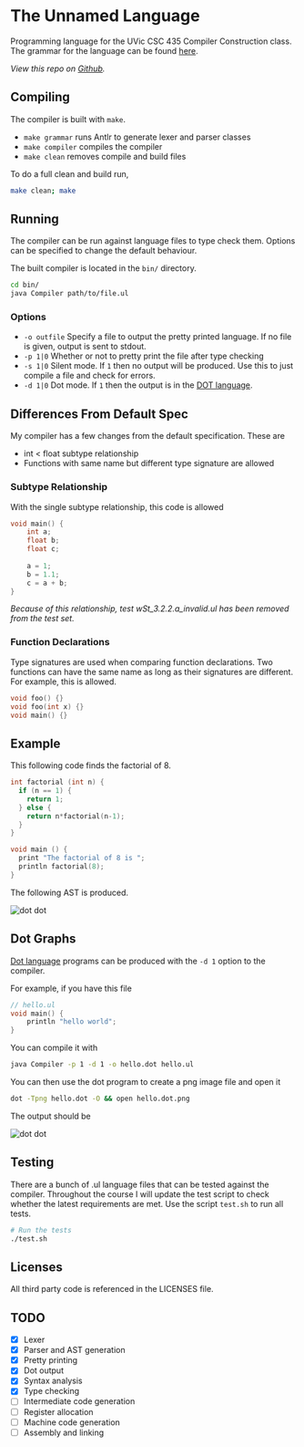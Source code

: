 # The Unnamed Language

Programming language for the UVic CSC 435 Compiler Construction class. The grammar for the language can be found [here](https://github.com/coffee-cup/unnamed-language/blob/master/grammar.pdf).

_View this repo on [Github](https://github.com/coffee-cup/unnamed-language)._

## Compiling

The compiler is built with `make`.

- `make grammar` runs Antlr to generate lexer and parser classes
- `make compiler` compiles the compiler
- `make clean` removes compile and build files

To do a full clean and build run,

```sh
make clean; make
```

## Running

The compiler can be run against language files to type check them. Options can be specified to change the default behaviour.

The built compiler is located in the `bin/` directory.

```sh
cd bin/
java Compiler path/to/file.ul
```

### Options

- `-o outfile` Specify a file to output the pretty printed language. If no file is given, output is sent to stdout.
- `-p 1|0` Whether or not to pretty print the file after type checking
- `-s 1|0` Silent mode. If `1` then no output will be produced. Use this to just compile a file and check for errors.
- `-d 1|0` Dot mode. If `1` then the output is in the [DOT language](https://www.graphviz.org/doc/info/lang.html).

## Differences From Default Spec

My compiler has a few changes from the default specification. These are

- int < float subtype relationship
- Functions with same name but different type signature are allowed

### Subtype Relationship

With the single subtype relationship, this code is allowed

```c
void main() {
    int a;
    float b;
    float c;
    
    a = 1;
    b = 1.1;
    c = a + b;
}
```

_Because of this relationship, test wSt_3.2.2.a_invalid.ul has been removed from the test set._

### Function Declarations

Type signatures are used when comparing function declarations. Two functions can have the same name as long as their signatures are different. For example, this is allowed.

```c
void foo() {}
void foo(int x) {}
void main() {}
```

## Example

This following code finds the factorial of 8.

```c
int factorial (int n) {
  if (n == 1) {
    return 1;
  } else {
    return n*factorial(n-1);
  }
}

void main () {
  print "The factorial of 8 is ";
  println factorial(8);
}
```

The following AST is produced.

![dot dot](https://user-images.githubusercontent.com/3044853/36404127-e13e5958-159d-11e8-9a48-fc4b672cfb23.png)

## Dot Graphs

[Dot language](https://www.graphviz.org/doc/info/lang.html) programs can be produced with the `-d 1` option to the compiler.

For example, if you have this file

```c
// hello.ul
void main() {
    println "hello world";
}
```

You can compile it with

```bash
java Compiler -p 1 -d 1 -o hello.dot hello.ul
```

You can then use the dot program to create a png image file and open it

```bash
dot -Tpng hello.dot -O && open hello.dot.png
```

The output should be

![dot dot](https://user-images.githubusercontent.com/3044853/36404174-18a6d88e-159e-11e8-8426-179d5062aae1.png)


## Testing

There are a bunch of .ul language files that can be tested against the compiler. Throughout the course I will update the test script to check whether the latest requirements are met. Use the script `test.sh` to run all tests.

```sh
# Run the tests
./test.sh
```

## Licenses

All third party code is referenced in the LICENSES file.

## TODO

- [x] Lexer
- [x] Parser and AST generation
- [x] Pretty printing
- [x] Dot output
- [x] Syntax analysis
- [x] Type checking
- [ ] Intermediate code generation
- [ ] Register allocation
- [ ] Machine code generation
- [ ] Assembly and linking
